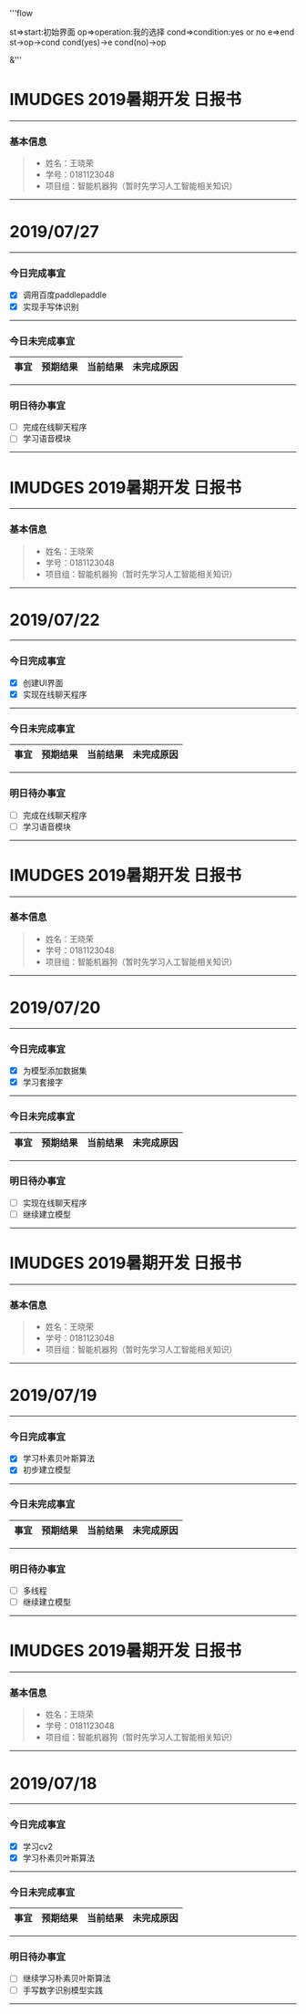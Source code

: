 '''flow

st=>start:初始界面
op=>operation:我的选择
cond=>condition:yes or no
e=>end
st->op->cond
cond(yes)->e
cond(no)->op

&'''





# IMUDGES 2019暑期开发 日报书
-------


### 基本信息
> * 姓名：王晓荣
> * 学号：0181123048
> * 项目组：智能机器狗（暂时先学习人工智能相关知识）

-------



# 2019/07/27

-------

### 今日完成事宜
- [x] 调用百度paddlepaddle
- [x] 实现手写体识别

-----
### 今日未完成事宜


| 事宜     |预期结果| 当前结果  | 未完成原因   | 
| --------   | -----:  | -----:  | :----:  |



------
### 明日待办事宜
- [ ] 完成在线聊天程序
- [ ] 学习语音模块
-------






# IMUDGES 2019暑期开发 日报书
-------


### 基本信息
> * 姓名：王晓荣
> * 学号：0181123048
> * 项目组：智能机器狗（暂时先学习人工智能相关知识）

-------



# 2019/07/22

-------

### 今日完成事宜
- [x] 创建UI界面
- [x] 实现在线聊天程序

-----
### 今日未完成事宜


| 事宜     |预期结果| 当前结果  | 未完成原因   | 
| --------   | -----:  | -----:  | :----:  |



------
### 明日待办事宜
- [ ] 完成在线聊天程序
- [ ] 学习语音模块
-------





# IMUDGES 2019暑期开发 日报书
-------


### 基本信息
> * 姓名：王晓荣
> * 学号：0181123048
> * 项目组：智能机器狗（暂时先学习人工智能相关知识）

-------



# 2019/07/20

-------

### 今日完成事宜
- [x] 为模型添加数据集
- [x] 学习套接字

-----
### 今日未完成事宜


| 事宜     |预期结果| 当前结果  | 未完成原因   | 
| --------   | -----:  | -----:  | :----:  |



------
### 明日待办事宜
- [ ] 实现在线聊天程序
- [ ] 继续建立模型
-------




# IMUDGES 2019暑期开发 日报书
-------


### 基本信息
> * 姓名：王晓荣
> * 学号：0181123048
> * 项目组：智能机器狗（暂时先学习人工智能相关知识）

-------



# 2019/07/19

-------

### 今日完成事宜
- [x] 学习朴素贝叶斯算法
- [x] 初步建立模型

-----
### 今日未完成事宜


| 事宜     |预期结果| 当前结果  | 未完成原因   | 
| --------   | -----:  | -----:  | :----:  |



------
### 明日待办事宜
- [ ] 多线程
- [ ] 继续建立模型
-------



# IMUDGES 2019暑期开发 日报书
-------


### 基本信息
> * 姓名：王晓荣
> * 学号：0181123048
> * 项目组：智能机器狗（暂时先学习人工智能相关知识）

-------



# 2019/07/18

-------

### 今日完成事宜
- [x] 学习cv2
- [x] 学习朴素贝叶斯算法

-----
### 今日未完成事宜


| 事宜     |预期结果| 当前结果  | 未完成原因   | 
| --------   | -----:  | -----:  | :----:  |



------
### 明日待办事宜
- [ ] 继续学习朴素贝叶斯算法
- [ ] 手写数字识别模型实践
-------
